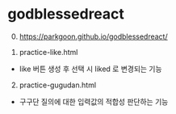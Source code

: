 # godblessedreact
0. https://parkgoon.github.io/godblessedreact/

1. practice-like.html
- like 버튼 생성 후 선택 시 liked 로 변경되는 기능
2. practice-gugudan.html
- 구구단 질의에 대한 입력값의 적합성 판단하는 기능

